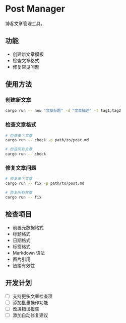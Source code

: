 # Post Manager

博客文章管理工具。

## 功能

- 创建新文章模板
- 检查文章格式
- 修复常见问题

## 使用方法

### 创建新文章

```bash
cargo run -- new "文章标题" -d "文章描述" -t tag1,tag2
```

### 检查文章格式

```bash
# 检查单个文章
cargo run -- check -p path/to/post.md

# 检查所有文章
cargo run -- check
```

### 修复文章问题

```bash
# 修复单个文章
cargo run -- fix -p path/to/post.md

# 修复所有文章
cargo run -- fix
```

## 检查项目

- 前置元数据格式
- 标题格式
- 日期格式
- 标签格式
- Markdown 语法
- 图片引用
- 链接有效性

## 开发计划

- [ ] 支持更多文章检查项
- [ ] 添加批量操作功能
- [ ] 改进错误报告
- [ ] 添加自动修复建议 